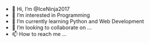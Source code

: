 - 👋 Hi, I’m @IceNinja2017
- 👀 I’m interested in Programming
- 🌱 I’m currently learning Python and Web Development
- 💞️ I’m looking to collaborate on ...
- 📫 How to reach me ...

<!---
IceNinja2017/IceNinja2017 is a ✨ special ✨ repository because its `README.md` (this file) appears on your GitHub profile.
You can click the Preview link to take a look at your changes.
--->
